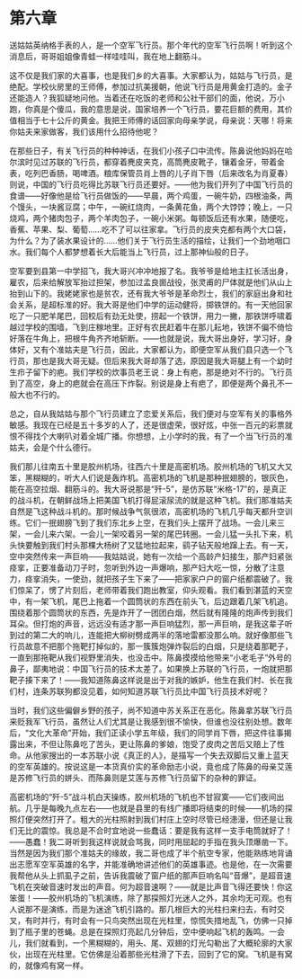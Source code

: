    

# 第六章

送姑姑英纳格手表的人，是一个空军飞行员。那个年代的空军飞行员啊！听到这个消息后，哥哥姐姐像青蛙一样哇哇叫，我在地上翻筋斗。

这不仅是我们家的大喜事，也是我们乡的大喜事。大家都认为，姑姑与飞行员，是绝配。学校伙房里的王师傅，参加过抗美援朝，他说飞行员是用黄金打造的。金子还能造人？我狐疑地问他。当着还在吃饭的老师和公社干部们的面，他说，万小跑，你真是个傻瓜，我的意思是说，国家培养一个飞行员，要花巨额的费用，其价值相当于七十公斤的黄金。我把王师傅的话回家向母亲学说，母亲说：天哪！将来你姑夫来家做客，我们该用什么招待他呢？

在那些日子，有关飞行员的种种神话，在我们小孩子口中流传。陈鼻说他妈妈在哈尔滨时见过苏联的飞行员，都穿着麂皮夹克，高筒麂皮靴子，镶着金牙，带着金表，吃列巴香肠，喝啤酒。粮库保管员肖上唇的儿子肖下唇（后来改名为肖夏春）则说，中国的飞行员吃得比苏联飞行员还要好。——他为我们开列了中国飞行员的食谱——好像他是给飞行员做饭的——早晨，两个鸡蛋，一碗牛奶，四根油条，两个馒头，一块酱豆腐；中午，一碗红烧肉，一条黄花鱼，两个大饽饽；晚上，一只烧鸡，两个猪肉包子，两个羊肉包子，一碗小米粥。每顿饭后还有水果，随便吃，香蕉、苹果、梨、葡萄……吃不了可以往家拿。飞行员的皮夹克都有两个大口袋，为什么？为了装水果设计的……他们关于飞行员生活的描绘，让我们一个劲地咽口水。我们每个人都梦想着长大后能当上飞行员，过上那神仙般的日子。

空军要到县第一中学招飞，我大哥兴冲冲地报了名。我爷爷是给地主扛长活出身，雇农，后来给解放军抬过担架，参加过孟良崮战役，张灵甫的尸体就是他们从山上抬到山下的。我姥姥家也是贫农，还有我大爷爷是革命烈士，我们的家庭出身和社会关系，是超标准的好。我大哥是他们中学的运动健将，掷铁饼的。有一天他回家吃了一只肥羊尾巴，回校后有劲无处使，捞起一个铁饼，用力一撇，那铁饼呼啸着越过学校的围墙，飞到庄稼地里。正好有农民赶着牛在那儿耘地，铁饼不偏不倚恰好落在牛角上，把根牛角齐齐地斩断。——也就是说，我大哥出身好，学习好，身体好，又有个准姑夫是飞行员，因此，大家都认为，即便空军从我们县只选一个飞行员，那也是我大哥无疑。但后来我大哥却落了选，原因是我大哥腿上有一个幼时生疖子留下的疤。我们学校的炊事员老王说：身上有疤，那是绝对不行的。飞行员到了高空，身上的疤就会在高压下炸裂。别说是身上有疤了，即便是两个鼻孔不一般大也不行的。

总之，自从我姑姑与那个飞行员建立了恋爱关系后，我们便对与空军有关的事格外敏感。我现在已经是五十多岁的人了，还是很虚荣，很好炫，中张一百元的彩票就恨不得找个大喇叭对着全城广播。你想想，上小学时的我，有了一个当飞行员的准姑夫，会是个什么德行。

我们那儿往南五十里是胶州机场，往西六十里是高密机场。胶州机场的飞机又大又笨，黑糊糊的，听大人们说是轰炸机。高密机场的飞机是那种抿翅膀的，银灰色，能在高空拉烟、翻筋斗的。我大哥说那是“歼-5”，是仿苏联“米格-17”的，是真正的战斗机，在朝鲜战场上把美国飞机打得屁滚尿流的就是这种飞机。我们那准姑夫自然是飞这种战斗机的。那时候战争气氛很浓，高密机场的飞机几乎每天都升空训练。它们一抿翅膀飞到了我们东北乡上空，在我们头上摆开了战场。一会儿来三架，一会儿来六架。一会儿一架咬着另一架的尾巴转圈。一会儿猛一头扎下来，机头快要触到我们村头那棵大杨树了又猛地拉起来，鹞子钻天般地蹿上去。有一天，空中突然传来一声巨响——我姑姑说，她有一次给一个高龄产妇接生，那产妇紧张痉挛，正要准备动刀子时，忽听到外边一声爆响，那产妇大吃一惊，分散了注意力，痉挛消失，一使劲，就把孩子生下来了——把家家户户的窗户纸都震破了。我们惊呆了，愣了片刻后，老师带着我们跑出教室，仰头观看。我们看到湛蓝的天空中，有一架飞机，尾巴上拖着一个圆筒状的东西在前头飞，后边跟着几架飞机追。围绕着那个圆筒状的东西，先是炸开了一团团白烟，然后就有隆隆的炮声传到我们耳朵。但打炮的声音，远远没有适才那一声巨响猛烈，那一声巨响，是我这辈子听到过的第二大的响儿，连能把大柳树劈成两半的落地雷都没那么响。就好像那些飞行员故意不把那个拖靶打掉似的，那一簇簇炮弹炸裂后的白烟，只是绕着那靶子，一直到那拖靶从我们视野里消失，也没击中。陈鼻摸摸给他带来“小老毛子”外号的鼻子，鄙夷地说：中国飞行员的技术太差了。如果换上苏联的飞行员，一炮就把那靶子揍下来了！——我知道陈鼻这样说是出于对我的嫉妒，他生在我们村、长在我们村，连条苏联狗都没见着，如何知道苏联飞行员比中国飞行员技术好呢？

当时，我们这些偏僻乡野的孩子，尚不知道中苏关系正在恶化。陈鼻拿苏联飞行员来贬我军飞行员，虽然让人们尤其是让我感到很不愉快，但谁也没往别处想。数年后，“文化大革命”开始，我们正读小学五年级，我们的同学肖下唇，把这件往事揭露出来，不但让陈鼻吃了苦头，更让陈鼻的爹娘，饱受了皮肉之苦后又赔上了性命。从他家搜出的一本苏联小说《真正的人》，是描写一个失去双脚后又重上蓝天的空军英雄的。按说这是一本货真价实的革命励志小说，竟也成了陈鼻的母亲艾莲是苏修飞行员的姘头、而陈鼻则是艾莲与苏修飞行员留下的杂种的罪证。

高密机场的“歼-5”战斗机白天操练，胶州机场的飞机也不甘寂寞——它们夜间出航。几乎是每晚九点左右——也就是县里的有线广播即将结束的时候——机场的探照灯便突然打开了。粗大的光柱照射到我们村庄上空时尽管已经漶漫，但还是让我们无比的震惊。我总是不合时宜地说一些蠢话：要是我有这样一支手电筒就好了！——愚蠢！我二哥听到我这样说就会骂我，同时用屈起的手指在我头顶爆凿一下。当然是因为我们那个准姑夫的缘故，我二哥也成了半个航空专家，他能熟练地背诵出志愿军空军英雄的名字，并能准确地讲述他们的英雄事迹。也是他，在一次需要我帮他从头上抓虱子之前，告诉我震破了窗户纸的那声巨响名叫“音爆”，是超音速飞机在突破音速时发出的声音。何为超音速啊？——就是比声音飞得还要快！你这笨蛋！——胶州机场的飞机演练，除了那探照灯光迷人之外，其余均无可观。也有人说那不是演练，而是为迷途飞机引路的。那几根巨大的光柱扫来扫去，有时交叉，有时并行，有时会有一只鸟突然出现在光柱里，惊慌失措地乱飞，仿佛一只掉到了瓶子里的苍蝇。总是在探照灯亮起几分钟后，空中便响起飞机的轰鸣。一会儿，我们就看到，一个黑糊糊的，用头、尾、双翅的灯光勾勒出了大概轮廓的大家伙，出现在光柱里。它仿佛是沿着那些光柱滑了下去，回到了它的窝。飞机是有窝的，就像鸡有窝一样。